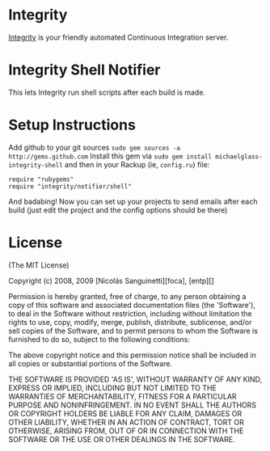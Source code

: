 Integrity
=========

[Integrity][] is your friendly automated Continuous Integration server.

Integrity Shell Notifier
========================

This lets Integrity run shell scripts after each build is made.

Setup Instructions
==================

Add github to your git sources `sudo gem sources -a http://gems.github.com`
Install this gem via `sudo gem install michaelglass-integrity-shell` and then in your
Rackup (ie, `config.ru`) file:

    require "rubygems"
    require "integrity/notifier/shell"

And badabing! Now you can set up your projects to send emails after
each build (just edit the project and the config options should be
there)

License
=======

(The MIT License)

Copyright (c) 2008, 2009 [Nicolás Sanguinetti][foca], [entp][]

Permission is hereby granted, free of charge, to any person obtaining
a copy of this software and associated documentation files (the
'Software'), to deal in the Software without restriction, including
without limitation the rights to use, copy, modify, merge, publish,
distribute, sublicense, and/or sell copies of the Software, and to
permit persons to whom the Software is furnished to do so, subject to
the following conditions:

The above copyright notice and this permission notice shall be
included in all copies or substantial portions of the Software.

THE SOFTWARE IS PROVIDED 'AS IS', WITHOUT WARRANTY OF ANY KIND,
EXPRESS OR IMPLIED, INCLUDING BUT NOT LIMITED TO THE WARRANTIES OF
MERCHANTABILITY, FITNESS FOR A PARTICULAR PURPOSE AND NONINFRINGEMENT.
IN NO EVENT SHALL THE AUTHORS OR COPYRIGHT HOLDERS BE LIABLE FOR ANY
CLAIM, DAMAGES OR OTHER LIABILITY, WHETHER IN AN ACTION OF CONTRACT,
TORT OR OTHERWISE, ARISING FROM, OUT OF OR IN CONNECTION WITH THE
SOFTWARE OR THE USE OR OTHER DEALINGS IN THE SOFTWARE.

[Integrity]: http://integrityapp.com